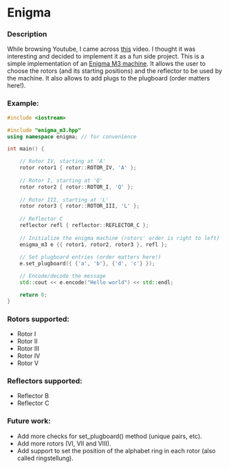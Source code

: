 # Enigma

### Description
While browsing Youtube, I came across [this](https://www.youtube.com/watch?v=G2_Q9FoD-oQ) video. I thought it was interesting and decided to implement it as a fun side project. This is a simple implementation of an [Enigma M3 machine](https://en.wikipedia.org/wiki/Enigma_machine). It allows the user to choose the rotors (and its starting positions) and the reflector to be used by the machine. It also allows to add plugs to the plugboard (order matters here!).

### Example:
```cpp
#include <iostream>

#include "enigma_m3.hpp"
using namespace enigma; // for convenience

int main() {

    // Rotor IV, starting at 'A'
    rotor rotor1 { rotor::ROTOR_IV, 'A' };
    
    // Rotor I, starting at 'Q'
    rotor rotor2 { rotor::ROTOR_I, 'Q' };
    
    // Rotor III, starting at 'L'
    rotor rotor3 { rotor::ROTOR_III, 'L' };
    
    // Reflector C
    reflector refl { reflector::REFLECTOR_C };
    
    // Initialize the enigma machine (rotors' order is right to left)
    enigma_m3 e {{ rotor1, rotor2, rotor3 }, refl };
    
    // Set plugboard entries (order matters here!)
    e.set_plugboard({ {'a', 'b'}, {'d', 'c'} });

    // Encode/decode the message    
    std::cout << e.encode("Hello world") << std::endl;

    return 0;
}
```
### Rotors supported:
- Rotor I
- Rotor II
- Rotor III
- Rotor IV
- Rotor V

### Reflectors supported:
- Reflector B
- Reflector C

### Future work:
- Add more checks for set_plugboard() method (unique pairs, etc).
- Add more rotors (VI, VII and VIII).
- Add support to set the position of the alphabet ring in each rotor (also called ringstellung).
